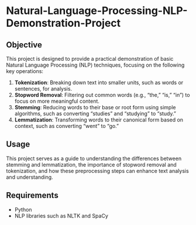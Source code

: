 # Natural-Language-Processing-NLP-Demonstration-Project 

## Objective 
This project is designed to provide a practical demonstration of basic Natural Language Processing (NLP) techniques, focusing on the following key operations:
1. **Tokenization**: Breaking down text into smaller units, such as words or sentences, for analysis.
2. **Stopword Removal**: Filtering out common words (e.g., “the,” “is,” “in”) to focus on more meaningful content.
3. **Stemming**: Reducing words to their base or root form using simple algorithms, such as converting “studies” and “studying” to “study.”
4. **Lemmatization**: Transforming words to their canonical form based on context, such as converting “went” to “go.”

## Usage 
This project serves as a guide to understanding the differences between stemming and lemmatization, the importance of stopword removal and tokenization, and how these preprocessing steps can enhance text analysis and understanding.

## Requirements 
* Python 
* NLP libraries such as NLTK and SpaCy

